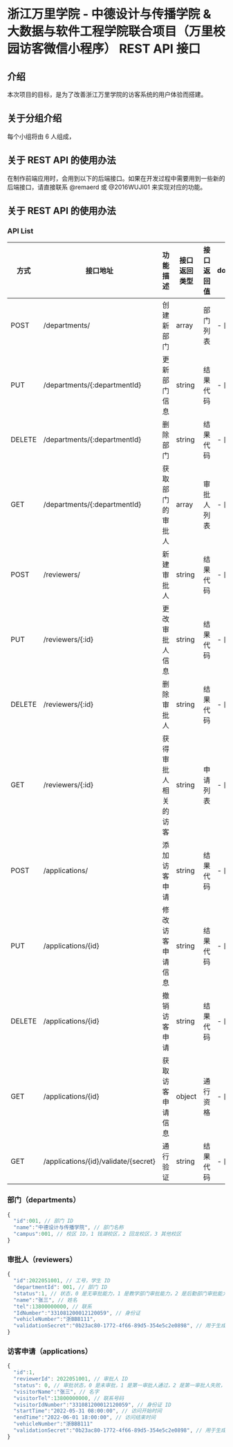 # 浙江万里学院 - 中德设计与传播学院 & 大数据与软件工程学院联合项目（万里校园访客微信小程序） REST API 接口

## 介绍

本次项目的目标，是为了改善浙江万里学院的访客系统的用户体验而搭建。

## 关于分组介绍

每个小组将由 6 人组成，

## 关于 REST API 的使用办法

在制作前端应用时，会用到以下的后端接口。如果在开发过程中需要用到一些新的后端接口，请直接联系 @remaerd 或 @2016WUJI01 来实现对应的功能。

## 关于 REST API 的使用办法

### API List

| 方式   | 接口地址                             | 功能描述             | 接口返回类型 | 接口返回值 | done  |
| ------ | ------------------------------------ | -------------------- | ------------ | ---------- | ----- |
| POST   | /departments/                        | 创建新部门           | array        | 部门列表   | - [x] |
| PUT    | /departments/{:departmentId}         | 更新部门信息         | string       | 结果代码   | - [x] |
| DELETE | /departments/{:departmentId}         | 删除部门             | string       | 结果代码   | - [x] |
| GET    | /departments/{:departmentId}         | 获取部门的审批人     | array        | 审批人列表 | - [x] |
| POST   | /reviewers/                          | 新建审批人           | string       | 结果代码   | - [x] |
| PUT    | /reviewers/{:id}                     | 更改审批人信息       | string       | 结果代码   | - [x] |
| DELETE | /reviewers/{:id}                     | 删除审批人           | string       | 结果代码   | - [x] |
| GET    | /reviewers/{:id}                     | 获得审批人相关的访客 | string       | 申请列表   | - [x] |
| POST   | /applications/                       | 添加访客申请         | string       | 结果代码   | - [x] |
| PUT    | /applications/{id}                   | 修改访客申请信息     | string       | 结果代码   | - [x] |
| DELETE | /applications/{id}                   | 撤销访客申请         | string       | 结果代码   | - [x] |
| GET    | /applications/{id}                   | 获取访客申请信息     | object       | 通行资格   | - [x] |
| GET    | /applications/{id}/validate/{secret} | 通行验证             | string       | 结果代码   | - [ ] |

### 部门（departments）

```javascript
{
  "id":001, // 部门 ID
  "name":"中德设计与传播学院", // 部门名称
  "campus":001, // 校区 ID，1 钱湖校区，2 回龙校区，3 其他校区
}
```

### 审批人（reviewers）

```javascript
{
  "id":2022051001, // 工号，学生 ID
  "departmentId": 001, // 部门 ID
  "status":1, // 状态，0 是无审批能力，1 是教学部门审批能力，2 是后勤部门审批能力
  "name":"张三", // 姓名
  "tel":13800000000, // 联系
  "IdNumber":"331081200012120059", // 身份证
  "vehicleNumber":"浙BBB111",
  "validationSecret":"0b23ac80-1772-4f66-89d5-354e5c2e0898", // 用于生成访客二维码的 UUID
}
```

### 访客申请（applications）

```javascript
{
  "id":1,
  "reviewerId": 2022051001, // 审批人 ID
  "status": 0, // 审批状态，0 是未审批，1 是第一审批人通过，2 是第一审批人失败，3 是第二审批人通过，4 时第二审批人失败
  "visitorName":"张三", // 名字
  "visitorTel":13800000000, // 联系号码
  "visitorIdNumber":"331081200012120059", // 身份证 ID
  "startTime":"2022-05-31 08:00:00", // 访问开始时间
  "endTime":"2022-06-01 18:00:00", // 访问结束时间
  "vehicleNumber":"浙BBB111"
  "validationSecret":"0b23ac80-1772-4f66-89d5-354e5c2e0898", // 用于生成访客二维码的 UUID
}
```
